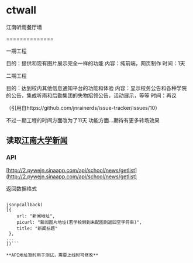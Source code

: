 ctwall
==============

江南听雨餐厅墙

==============


一期工程

目的：提供和现有图片展示完全一样的功能
内容：纯前端，网页制作
时间：1天

二期工程

目的：达到校内其他信息通知平台的功能和体验
内容：显示校务公告和各种学院的公告，集成听雨和后勤集团的失物招领公告，活动展示，等等
时间：再议

（引用自https://github.com/jnrainerds/issue-tracker/issues/10）

不过一期工程的时间方面改为了11天
功能方面...期待有更多转场效果

## 读取[江南大学新闻](http://xinwen.jiangnan.edu.cn/news/)

### API

[http://2.pywejn.sinaapp.com/api/school/news/getlist](http://2.pywejn.sinaapp.com/api/school/news/getlist)

返回数据格式

```jsonp   

jsonpcallback(
[{
	url: "新闻地址",
	picurl: "新闻图片地址(若学校懒到未配图则返回空字符串)",
	title: "新闻标题"
 },
...
])```

**API地址暂时用于测试，需要上线时可修改**


